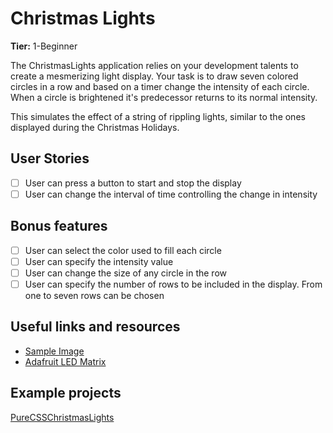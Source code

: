# Christmas Lights

**Tier:** 1-Beginner

The ChristmasLights application relies on your development talents to create
a mesmerizing light display. Your task is to draw seven colored circles
in a row and based on a timer change the intensity of each circle. When
a circle is brightened it's predecessor returns to its normal intensity.

This simulates the effect of a string of rippling lights, similar to the ones
displayed during the Christmas Holidays.

## User Stories

-   [ ] User can press a button to start and stop the display
-   [ ] User can change the interval of time controlling the change in intensity

## Bonus features

-   [ ] User can select the color used to fill each circle
-   [ ] User can specify the intensity value
-   [ ] User can change the size of any circle in the row
-   [ ] User can specify the number of rows to be included in the display. From
        one to seven rows can be chosen

## Useful links and resources

-   [Sample Image](https://previews.123rf.com/images/whiterabbit/whiterabbit1003/whiterabbit100300020/6582600-seven-color-balls-red-orange-yellow-green-cyan-blue-and-magenta-in-a-row-on-a-white-background.jpg)
-   [Adafruit LED Matrix](https://cdn-shop.adafruit.com/970x728/1487-02.jpg)

## Example projects

[PureCSSChristmasLights](https://codepen.io/tobyj/pen/QjvEex)
